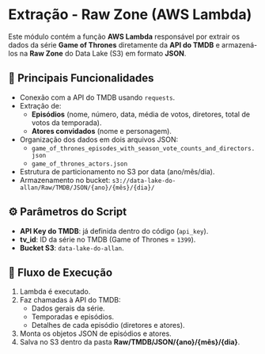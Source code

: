 # Extração - Raw Zone (AWS Lambda)

Este módulo contém a função **AWS Lambda** responsável por extrair os dados da série **Game of Thrones** diretamente da **API do TMDB** e armazená-los na **Raw Zone** do Data Lake (S3) em formato **JSON**.

## 🔑 Principais Funcionalidades
- Conexão com a API do TMDB usando `requests`.
- Extração de:
  - **Episódios** (nome, número, data, média de votos, diretores, total de votos da temporada).
  - **Atores convidados** (nome e personagem).
- Organização dos dados em dois arquivos JSON:
  - `game_of_thrones_episodes_with_season_vote_counts_and_directors.json`
  - `game_of_thrones_actors.json`
- Estrutura de particionamento no S3 por data (ano/mês/dia).
- Armazenamento no bucket: `s3://data-lake-do-allan/Raw/TMDB/JSON/{ano}/{mês}/{dia}/`

⚙️ Parâmetros do Script
-----------------------

* **API Key do TMDB**: já definida dentro do código (`api_key`).
* **tv_id**: ID da série no TMDB (Game of Thrones = `1399`).
* **Bucket S3**: `data-lake-do-allan`.

🚀 Fluxo de Execução
--------------------

1. Lambda é executado.
2. Faz chamadas à API do TMDB:
   * Dados gerais da série.
   * Temporadas e episódios.
   * Detalhes de cada episódio (diretores e atores).
3. Monta os objetos JSON de episódios e atores.
4. Salva no S3 dentro da pasta **Raw/TMDB/JSON/{ano}/{mês}/{dia}**.